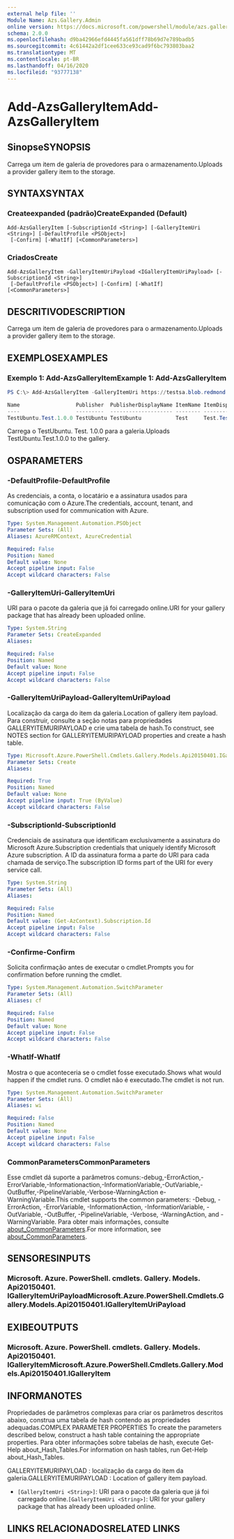 ```yaml
---
external help file: ''
Module Name: Azs.Gallery.Admin
online version: https://docs.microsoft.com/powershell/module/azs.gallery.admin/add-azsgalleryitem
schema: 2.0.0
ms.openlocfilehash: d9ba42966efd4445fa561dff78b69d7e789badb5
ms.sourcegitcommit: 4c61442a2df1cee633ce93cad9f6bc793803baa2
ms.translationtype: MT
ms.contentlocale: pt-BR
ms.lasthandoff: 04/16/2020
ms.locfileid: "93777138"
---
```

# <span data-ttu-id="2ea61-101">Add-AzsGalleryItem</span><span class="sxs-lookup"><span data-stu-id="2ea61-101">Add-AzsGalleryItem</span></span>

## <span data-ttu-id="2ea61-102">Sinopse</span><span class="sxs-lookup"><span data-stu-id="2ea61-102">SYNOPSIS</span></span>
<span data-ttu-id="2ea61-103">Carrega um item de galeria de provedores para o armazenamento.</span><span class="sxs-lookup"><span data-stu-id="2ea61-103">Uploads a provider gallery item to the storage.</span></span>

## <span data-ttu-id="2ea61-104">SYNTAX</span><span class="sxs-lookup"><span data-stu-id="2ea61-104">SYNTAX</span></span>

### <span data-ttu-id="2ea61-105">Createexpanded (padrão)</span><span class="sxs-lookup"><span data-stu-id="2ea61-105">CreateExpanded (Default)</span></span>
```
Add-AzsGalleryItem [-SubscriptionId <String>] [-GalleryItemUri <String>] [-DefaultProfile <PSObject>]
 [-Confirm] [-WhatIf] [<CommonParameters>]
```

### <span data-ttu-id="2ea61-106">Criados</span><span class="sxs-lookup"><span data-stu-id="2ea61-106">Create</span></span>
```
Add-AzsGalleryItem -GalleryItemUriPayload <IGalleryItemUriPayload> [-SubscriptionId <String>]
 [-DefaultProfile <PSObject>] [-Confirm] [-WhatIf] [<CommonParameters>]
```

## <span data-ttu-id="2ea61-107">DESCRITIVO</span><span class="sxs-lookup"><span data-stu-id="2ea61-107">DESCRIPTION</span></span>
<span data-ttu-id="2ea61-108">Carrega um item de galeria de provedores para o armazenamento.</span><span class="sxs-lookup"><span data-stu-id="2ea61-108">Uploads a provider gallery item to the storage.</span></span>

## <span data-ttu-id="2ea61-109">EXEMPLOS</span><span class="sxs-lookup"><span data-stu-id="2ea61-109">EXAMPLES</span></span>

### <span data-ttu-id="2ea61-110">Exemplo 1: Add-AzsGalleryItem</span><span class="sxs-lookup"><span data-stu-id="2ea61-110">Example 1: Add-AzsGalleryItem</span></span>
```powershell
PS C:\> Add-AzsGalleryItem -GalleryItemUri https://testsa.blob.redmond.ext-n35r1010.masd.stbtest.microsoft.com/testsc/TestUbuntu.Test.1.0.0.azpkg

Name                  Publisher  PublisherDisplayName ItemName ItemDisplayName       Version Summary
----                  ---------  -------------------- -------- ---------------       ------- -------
TestUbuntu.Test.1.0.0 TestUbuntu TestUbuntu           Test     Test.TestUbuntu.1.0.0 1.0.0   Create a simple VM

```

<span data-ttu-id="2ea61-111">Carrega o TestUbuntu. Test. 1.0.0 para a galeria.</span><span class="sxs-lookup"><span data-stu-id="2ea61-111">Uploads TestUbuntu.Test.1.0.0 to the gallery.</span></span>

## <span data-ttu-id="2ea61-112">OS</span><span class="sxs-lookup"><span data-stu-id="2ea61-112">PARAMETERS</span></span>

### <span data-ttu-id="2ea61-113">-DefaultProfile</span><span class="sxs-lookup"><span data-stu-id="2ea61-113">-DefaultProfile</span></span>
<span data-ttu-id="2ea61-114">As credenciais, a conta, o locatário e a assinatura usados para comunicação com o Azure.</span><span class="sxs-lookup"><span data-stu-id="2ea61-114">The credentials, account, tenant, and subscription used for communication with Azure.</span></span>

```yaml
Type: System.Management.Automation.PSObject
Parameter Sets: (All)
Aliases: AzureRMContext, AzureCredential

Required: False
Position: Named
Default value: None
Accept pipeline input: False
Accept wildcard characters: False

```

### <span data-ttu-id="2ea61-115">-GalleryItemUri</span><span class="sxs-lookup"><span data-stu-id="2ea61-115">-GalleryItemUri</span></span>
<span data-ttu-id="2ea61-116">URI para o pacote da galeria que já foi carregado online.</span><span class="sxs-lookup"><span data-stu-id="2ea61-116">URI for your gallery package that has already been uploaded online.</span></span>

```yaml
Type: System.String
Parameter Sets: CreateExpanded
Aliases:

Required: False
Position: Named
Default value: None
Accept pipeline input: False
Accept wildcard characters: False

```

### <span data-ttu-id="2ea61-117">-GalleryItemUriPayload</span><span class="sxs-lookup"><span data-stu-id="2ea61-117">-GalleryItemUriPayload</span></span>
<span data-ttu-id="2ea61-118">Localização da carga do item da galeria.</span><span class="sxs-lookup"><span data-stu-id="2ea61-118">Location of gallery item payload.</span></span>
<span data-ttu-id="2ea61-119">Para construir, consulte a seção notas para propriedades GALLERYITEMURIPAYLOAD e crie uma tabela de hash.</span><span class="sxs-lookup"><span data-stu-id="2ea61-119">To construct, see NOTES section for GALLERYITEMURIPAYLOAD properties and create a hash table.</span></span>

```yaml
Type: Microsoft.Azure.PowerShell.Cmdlets.Gallery.Models.Api20150401.IGalleryItemUriPayload
Parameter Sets: Create
Aliases:

Required: True
Position: Named
Default value: None
Accept pipeline input: True (ByValue)
Accept wildcard characters: False

```

### <span data-ttu-id="2ea61-120">-SubscriptionId</span><span class="sxs-lookup"><span data-stu-id="2ea61-120">-SubscriptionId</span></span>
<span data-ttu-id="2ea61-121">Credenciais de assinatura que identificam exclusivamente a assinatura do Microsoft Azure.</span><span class="sxs-lookup"><span data-stu-id="2ea61-121">Subscription credentials that uniquely identify Microsoft Azure subscription.</span></span>
<span data-ttu-id="2ea61-122">A ID da assinatura forma a parte do URI para cada chamada de serviço.</span><span class="sxs-lookup"><span data-stu-id="2ea61-122">The subscription ID forms part of the URI for every service call.</span></span>

```yaml
Type: System.String
Parameter Sets: (All)
Aliases:

Required: False
Position: Named
Default value: (Get-AzContext).Subscription.Id
Accept pipeline input: False
Accept wildcard characters: False

```

### <span data-ttu-id="2ea61-123">-Confirme</span><span class="sxs-lookup"><span data-stu-id="2ea61-123">-Confirm</span></span>
<span data-ttu-id="2ea61-124">Solicita confirmação antes de executar o cmdlet.</span><span class="sxs-lookup"><span data-stu-id="2ea61-124">Prompts you for confirmation before running the cmdlet.</span></span>

```yaml
Type: System.Management.Automation.SwitchParameter
Parameter Sets: (All)
Aliases: cf

Required: False
Position: Named
Default value: None
Accept pipeline input: False
Accept wildcard characters: False

```

### <span data-ttu-id="2ea61-125">-WhatIf</span><span class="sxs-lookup"><span data-stu-id="2ea61-125">-WhatIf</span></span>
<span data-ttu-id="2ea61-126">Mostra o que aconteceria se o cmdlet fosse executado.</span><span class="sxs-lookup"><span data-stu-id="2ea61-126">Shows what would happen if the cmdlet runs.</span></span>
<span data-ttu-id="2ea61-127">O cmdlet não é executado.</span><span class="sxs-lookup"><span data-stu-id="2ea61-127">The cmdlet is not run.</span></span>

```yaml
Type: System.Management.Automation.SwitchParameter
Parameter Sets: (All)
Aliases: wi

Required: False
Position: Named
Default value: None
Accept pipeline input: False
Accept wildcard characters: False

```

### <span data-ttu-id="2ea61-128">CommonParameters</span><span class="sxs-lookup"><span data-stu-id="2ea61-128">CommonParameters</span></span>
<span data-ttu-id="2ea61-129">Esse cmdlet dá suporte a parâmetros comuns:-debug,-ErrorAction,-ErrorVariable,-Informationaction,-InformationVariable,-OutVariable,-OutBuffer,-PipelineVariable,-Verbose-WarningAction e-WarningVariable.</span><span class="sxs-lookup"><span data-stu-id="2ea61-129">This cmdlet supports the common parameters: -Debug, -ErrorAction, -ErrorVariable, -InformationAction, -InformationVariable, -OutVariable, -OutBuffer, -PipelineVariable, -Verbose, -WarningAction, and -WarningVariable.</span></span> <span data-ttu-id="2ea61-130">Para obter mais informações, consulte [about_CommonParameters](http://go.microsoft.com/fwlink/?LinkID=113216).</span><span class="sxs-lookup"><span data-stu-id="2ea61-130">For more information, see [about_CommonParameters](http://go.microsoft.com/fwlink/?LinkID=113216).</span></span>

## <span data-ttu-id="2ea61-131">SENSORES</span><span class="sxs-lookup"><span data-stu-id="2ea61-131">INPUTS</span></span>

### <span data-ttu-id="2ea61-132">Microsoft. Azure. PowerShell. cmdlets. Gallery. Models. Api20150401. IGalleryItemUriPayload</span><span class="sxs-lookup"><span data-stu-id="2ea61-132">Microsoft.Azure.PowerShell.Cmdlets.Gallery.Models.Api20150401.IGalleryItemUriPayload</span></span>

## <span data-ttu-id="2ea61-133">EXIBE</span><span class="sxs-lookup"><span data-stu-id="2ea61-133">OUTPUTS</span></span>

### <span data-ttu-id="2ea61-134">Microsoft. Azure. PowerShell. cmdlets. Gallery. Models. Api20150401. IGalleryItem</span><span class="sxs-lookup"><span data-stu-id="2ea61-134">Microsoft.Azure.PowerShell.Cmdlets.Gallery.Models.Api20150401.IGalleryItem</span></span>



## <span data-ttu-id="2ea61-135">INFORMA</span><span class="sxs-lookup"><span data-stu-id="2ea61-135">NOTES</span></span>

<span data-ttu-id="2ea61-136">Propriedades de parâmetros complexas para criar os parâmetros descritos abaixo, construa uma tabela de hash contendo as propriedades adequadas.</span><span class="sxs-lookup"><span data-stu-id="2ea61-136">COMPLEX PARAMETER PROPERTIES To create the parameters described below, construct a hash table containing the appropriate properties.</span></span> <span data-ttu-id="2ea61-137">Para obter informações sobre tabelas de hash, execute Get-Help about_Hash_Tables.</span><span class="sxs-lookup"><span data-stu-id="2ea61-137">For information on hash tables, run Get-Help about_Hash_Tables.</span></span>

<span data-ttu-id="2ea61-138">GALLERYITEMURIPAYLOAD <IGalleryItemUriPayload> : localização da carga do item da galeria.</span><span class="sxs-lookup"><span data-stu-id="2ea61-138">GALLERYITEMURIPAYLOAD <IGalleryItemUriPayload>: Location of gallery item payload.</span></span>
  - <span data-ttu-id="2ea61-139">`[GalleryItemUri <String>]`: URI para o pacote da galeria que já foi carregado online.</span><span class="sxs-lookup"><span data-stu-id="2ea61-139">`[GalleryItemUri <String>]`: URI for your gallery package that has already been uploaded online.</span></span>

## <span data-ttu-id="2ea61-140">LINKS RELACIONADOS</span><span class="sxs-lookup"><span data-stu-id="2ea61-140">RELATED LINKS</span></span>

